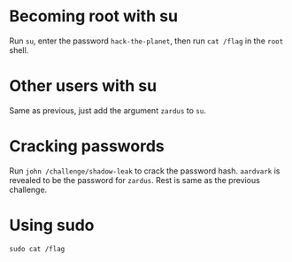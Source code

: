 # Becoming root with su
Run `su`, enter the password `hack-the-planet`, then run `cat /flag` in the `root` shell.

# Other users with su
Same as previous, just add the argument `zardus` to `su`.

# Cracking passwords
Run `john /challenge/shadow-leak` to crack the password hash. `aardvark` is revealed to be the password for `zardus`. Rest is same as the previous challenge.

# Using sudo
```
sudo cat /flag
```
